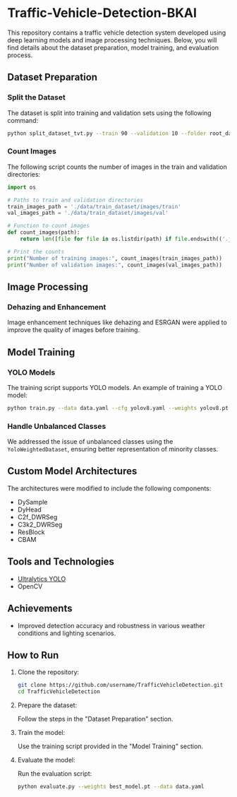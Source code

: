 # Traffic-Vehicle-Detection-BKAI

This repository contains a traffic vehicle detection system developed using deep learning models and image processing techniques. Below, you will find details about the dataset preparation, model training, and evaluation process.

## Dataset Preparation

### Split the Dataset

The dataset is split into training and validation sets using the following command:

```bash
python split_dataset_tvt.py --train 90 --validation 10 --folder root_data/train --dest data/train_dataset
```

### Count Images

The following script counts the number of images in the train and validation directories:

```python
import os

# Paths to train and validation directories
train_images_path = './data/train_dataset/images/train'
val_images_path = './data/train_dataset/images/val'

# Function to count images
def count_images(path):
    return len([file for file in os.listdir(path) if file.endswith(('.jpg', '.png'))])

# Print the counts
print("Number of training images:", count_images(train_images_path))
print("Number of validation images:", count_images(val_images_path))
```

## Image Processing

### Dehazing and Enhancement

Image enhancement techniques like dehazing and ESRGAN were applied to improve the quality of images before training.

## Model Training

### YOLO Models

The training script supports YOLO models. An example of training a YOLO model:

```bash
python train.py --data data.yaml --cfg yolov8.yaml --weights yolov8.pt --epochs 50
```

### Handle Unbalanced Classes

We addressed the issue of unbalanced classes using the `YoloWeightedDataset`, ensuring better representation of minority classes.

## Custom Model Architectures

The architectures were modified to include the following components:

- DySample
- DyHead
- C2f\_DWRSeg
- C3k2\_DWRSeg
- ResBlock
- CBAM

## Tools and Technologies

- [Ultralytics YOLO](https://github.com/ultralytics/yolov8)
- OpenCV

## Achievements

- Improved detection accuracy and robustness in various weather conditions and lighting scenarios.

## How to Run

1. Clone the repository:

    ```bash
    git clone https://github.com/username/TrafficVehicleDetection.git
    cd TrafficVehicleDetection
    ```

2. Prepare the dataset:

    Follow the steps in the "Dataset Preparation" section.

3. Train the model:

    Use the training script provided in the "Model Training" section.

4. Evaluate the model:

    Run the evaluation script:

    ```bash
    python evaluate.py --weights best_model.pt --data data.yaml
    ```

